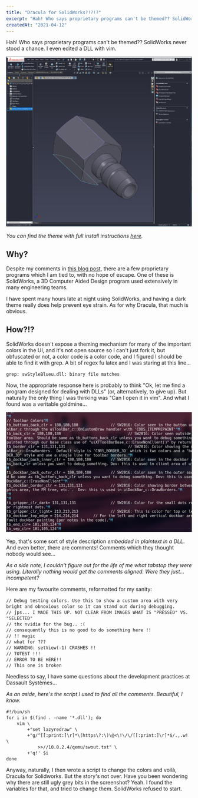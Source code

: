 ```yaml
---
title: "Dracula for SolidWorks?!?!?"
excerpt: "Hah! Who says proprietary programs can't be themed?? SolidWorks never stood a chance. I even edited a DLL with vim."
createdAt: "2021-04-12"
---
```


Hah! Who says proprietary programs can't be themed?? SolidWorks never stood a
chance. I even edited a DLL with vim.

![Dracula for SolidWorks](./screenshot.png)

*You can find the theme with full install instructions
[here](https://draculatheme.com/solidworks).*

## Why?

Despite my comments in [this blog post](/blog/0000-why-foss), there are a few
proprietary programs which I am tied to, with no hope of escape. One of these
is SolidWorks, a 3D Computer Aided Design program used extensively in many
engineering teams.

I have spent many hours late at night using SolidWorks, and having a dark theme
really does help prevent eye strain. As for why Dracula, that much is obvious.

## How?!?

SolidWorks doesn't expose a theming mechanism for many of the important colors
in the UI, and it's not open source so I can't just fork it, but obfuscated or
not, a color code is a color code, and I figured I should be able to find it
with grep. A bit of regex fu latex and I was staring at this line...

```
grep: swStyleBlueu.dll: binary file matches
```

Now, the appropriate response here is probably to think "Ok, let me find a
program designed for dealing with DLLs" (or, alternatively, to give up). But
naturally the only thing I was thinking was "Can I open it in vim".  And what I
found was a veritable goldmine...

![Some color codes I found embedded in a DLL](./vim-dll-comments.png)

Yep, that's some sort of style description *embedded in plaintext in a DLL*.
And even better, there are comments! Comments which they thought nobody would
see...

*As a side note, I couldn't figure out for the life of me what tabstop they
were using. Literally nothing would get the comments aligned. Were they just...
incompetent?*

Here are my favourite comments, reformatted for my sanity:

```
// Debug testing colors. Use this to show a custom area with very bright and obnoxious color so it can stand out during debugging.
// jps... I MADE THIS UP. NOT CLEAR FROM IMAGES WHAT IS "PRESSED" VS. "SELECTED"
// thx nvidia for the bug.. :(
// consequently this is no good to do something here !!
// !! magic
// what for ???
// WARNING: setView(-1) CRASHES !!
// TOTEST !!!
// ERROR TO BE HERE!!
// This one is broken
```

Needless to say, I have some questions about the development practices at
Dassault Systèmes...

*As an aside, here's the script I used to find all the comments. Beautiful, I
know.*
```
#!/bin/sh
for i in $(find . -name '*.dll'); do
	vim \
		+"set lazyredraw" \
		+"g/^[[:print:]\r]*\(https\?:\)\@<\!\/\/[[:print:]\r]*$/.,.w! \
			>>//10.0.2.4/qemu/swout.txt" \
		+'q!' $i
done
```

Anyway, naturally, I then wrote a script to change the colors and voilà,
Dracula for Solidworks. But the story's not over. Have you been wondering why
there are still ugly grey bits in the screenshot? Yeah. I found the variables
for that, and tried to change them. SolidWorks refused to start.

<!-- vi: set sts=2 sw=2 et :-->
